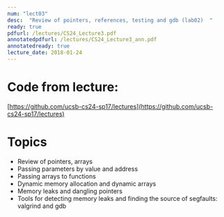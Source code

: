 ```yaml
---
num: "lect03"
desc:  "Review of pointers, references, testing and gdb (lab02)  "
ready: true
pdfurl: /lectures/CS24_Lecture3.pdf
annotatedpdfurl: /lectures/CS24_Lecture3_ann.pdf
annotatedready: true
lecture_date: 2018-01-24
---
```




# Code from lecture:
[https://github.com/ucsb-cs24-sp17/lectures](https://github.com/ucsb-cs24-sp17/lectures)


# Topics
* Review of pointers, arrays
* Passing parameters by value and address
* Passing arrays to functions
* Dynamic memory allocation and dynamic arrays
* Memory leaks and dangling pointers
* Tools for detecting memory leaks and finding the source of segfaults: valgrind and gdb
